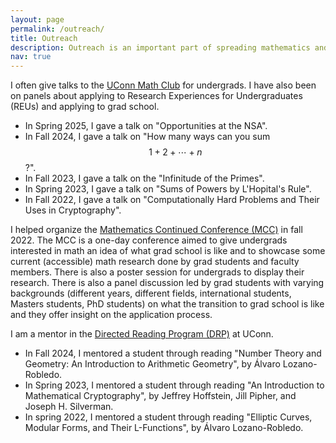 ```yaml
---
layout: page
permalink: /outreach/
title: Outreach
description: Outreach is an important part of spreading mathematics and I am trying to help in any way I can. 
nav: true
---
```


I often give talks to the [UConn Math Club](https://mathclub.math.uconn.edu/) for undergrads. I have also been on panels about applying to Research Experiences for Undergraduates (REUs) and applying to grad school. 
* In Spring 2025, I gave a talk on "Opportunities at the NSA".
* In Fall 2024, I gave a talk on "How many ways can you sum $$1 + 2 + \cdots + n$$?". 
* In Fall 2023, I gave a talk on the "Infinitude of the Primes".
* In Spring 2023, I gave a talk on "Sums of Powers by L'Hopital's Rule". 
* In Fall 2022, I gave a talk on "Computationally Hard Problems and Their Uses in Cryptography". 

I helped organize the [Mathematics Continued Conference (MCC)](https://mcc.math.uconn.edu/) in fall 2022. The MCC is a one-day conference aimed to give undergrads interested in math an idea of what grad school is like and to showcase some current (accessible) math research done by grad students and faculty members. There is also a poster session for undergrads to display their research. There is also a panel discussion led by grad students with varying backgrounds (different years, different fields, international students, Masters students, PhD students) on what the transition to grad school is like and they offer insight on the application process. 

I am a mentor in the [Directed Reading Program (DRP)](https://math.uconn.edu/degree-programs/undergraduate/directed-reading-program/) at UConn. 
* In Fall 2024, I mentored a student through reading "Number Theory and Geometry: An Introduction to Arithmetic Geometry", by Álvaro Lozano-Robledo.
* In Spring 2023, I mentored a student through reading "An Introduction to Mathematical Cryptography", by Jeffrey Hoffstein, Jill Pipher, and Joseph H. Silverman.
* In spring 2022, I mentored a student through reading "Elliptic Curves, Modular Forms, and Their L-Functions", by Álvaro Lozano-Robledo. 
